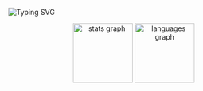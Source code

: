 ![Typing SVG](https://readme-typing-svg.herokuapp.com?color=FF00FF&size=40&center=true&vCenter=true&width=1000&lines=I+am+Giovana+Aride;Front-End+Developer;Html,+Css,+JavaScript,+React,+Sass,+Figma)




<div align="center">
  <img src="https://github-readme-stats.vercel.app/api?username=giovanaaride&hide_title=false&hide_rank=false&show_icons=true&include_all_commits=true&count_private=true&disable_animations=false&theme=dracula&locale=en&hide_border=true&order=1" height="120" alt="stats graph"  />
  <img src="https://github-readme-stats.vercel.app/api/top-langs?username=giovanaaride&locale=en&hide_title=false&layout=compact&card_width=320&langs_count=5&theme=dracula&hide_border=true&order=2" height="120" alt="languages graph"  />
</div>

###

